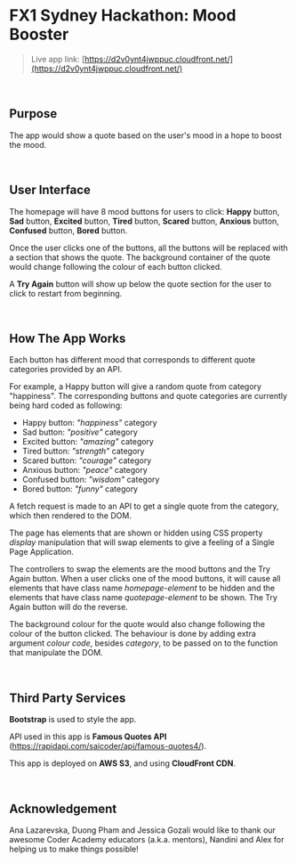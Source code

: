 # FX1 Sydney Hackathon: Mood Booster

>
> Live app link: [https://d2v0ynt4jwppuc.cloudfront.net/](https://d2v0ynt4jwppuc.cloudfront.net/)
>

&nbsp;  

## Purpose

The app would show a quote based on the user's mood in a hope to boost the mood.

&nbsp;  

## User Interface

The homepage will have 8 mood buttons for users to click: **Happy** button, **Sad** button, **Excited** button, **Tired** button, **Scared** button, **Anxious** button, **Confused** button, **Bored** button.

Once the user clicks one of the buttons, all the buttons will be replaced with a section that shows the quote. The background container of the quote would change following the colour of each button clicked.

A **Try Again** button will show up below the quote section for the user to click to restart from beginning.

&nbsp;  

## How The App Works

Each button has different mood that corresponds to different quote categories provided by an API.

For example, a Happy button will give a random quote from category "happiness". The corresponding buttons and quote categories are currently being hard coded as following:

- Happy button: *"happiness"* category
- Sad button: *"positive"* category
- Excited button: *"amazing"* category
- Tired button: *"strength"* category
- Scared button: *"courage"* category
- Anxious button: *"peace"* category
- Confused button: *"wisdom"* category
- Bored button: *"funny"* category

A fetch request is made to an API to get a single quote from the category, which then rendered to the DOM.

The page has elements that are shown or hidden using CSS property *display* manipulation that will swap elements to give a feeling of a Single Page Application.

The controllers to swap the elements are the mood buttons and the Try Again button. When a user clicks one of the mood buttons, it will cause all elements that have class name *homepage-element* to be hidden and the elements that have class name *quotepage-element* to be shown. The Try Again button will do the reverse.

The background colour for the quote would also change following the colour of the button clicked. The behaviour is done by adding extra argument *colour code*, besides *category*, to be passed on to the function that manipulate the DOM.

&nbsp;  

## Third Party Services

**Bootstrap** is used to style the app.

API used in this app is **Famous Quotes API** (https://rapidapi.com/saicoder/api/famous-quotes4/).

This app is deployed on **AWS S3**, and using **CloudFront CDN**.

&nbsp;  

## Acknowledgement

Ana Lazarevska, Duong Pham and Jessica Gozali would like to thank our awesome Coder Academy educators (a.k.a. mentors), Nandini and Alex for helping us to make things possible!
